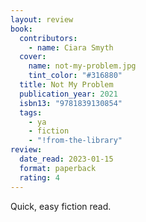 ```yaml
---
layout: review
book:
  contributors:
    - name: Ciara Smyth
  cover:
    name: not-my-problem.jpg
    tint_color: "#316880"
  title: Not My Problem
  publication_year: 2021
  isbn13: "9781839130854"
  tags:
    - ya
    - fiction
    - "!from-the-library"
review:
  date_read: 2023-01-15
  format: paperback
  rating: 4
---
```


Quick, easy fiction read.

